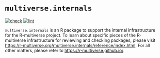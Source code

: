 # `multiverse.internals`

[![check](https://github.com/r-multiverse/multiverse.internals/actions/workflows/check.yaml/badge.svg)](https://github.com/r-multiverse/multiverse.internals/actions?query=workflow%3Acheck)
[![lint](https://github.com/r-multiverse/multiverse.internals/actions/workflows/lint.yaml/badge.svg)](https://github.com/r-multiverse/multiverse.internals/actions?query=workflow%3Alint)

`multiverse.internals` is an R package to support the internal infrastructure for the R-multiverse project. To learn about specific pieces of the R-multiverse infrastructure for reviewing and checking packages, please visit <https://r-multiverse.org/multiverse.internals/reference/index.html>. For all other matters, please refer to <https://r-multiverse.github.io/>.

